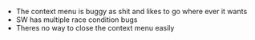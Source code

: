 - The context menu is buggy as shit and likes to go where ever it wants
- SW has multiple race condition bugs
- Theres no way to close the context menu easily